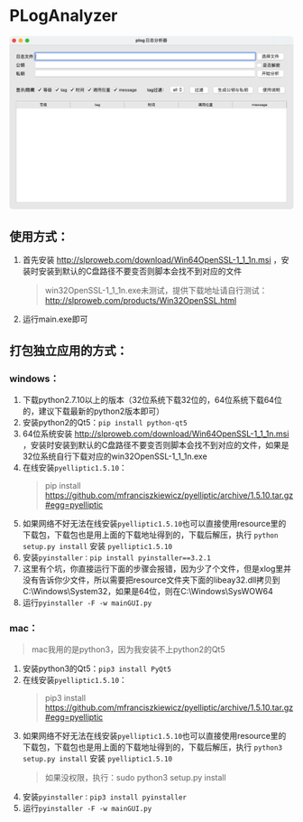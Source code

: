 # PLogAnalyzer

![示例图](img/示例图.jpg)

## 使用方式：
1. 首先安装 http://slproweb.com/download/Win64OpenSSL-1_1_1n.msi ，安装时安装到默认的C盘路径不要变否则脚本会找不到对应的文件
   > win32OpenSSL-1_1_1n.exe未测试，提供下载地址请自行测试：
http://slproweb.com/products/Win32OpenSSL.html
2. 运行main.exe即可

## 打包独立应用的方式：
### windows：
1. 下载python2.7.10以上的版本（32位系统下载32位的，64位系统下载64位的，建议下载最新的python2版本即可）
2. 安装python2的Qt5：`pip install python-qt5`
2. 64位系统安装 http://slproweb.com/download/Win64OpenSSL-1_1_1n.msi ，安装时安装到默认的C盘路径不要变否则脚本会找不到对应的文件，如果是32位系统自行下载对应的win32OpenSSL-1_1_1n.exe
3. 在线安装`pyelliptic1.5.10`：
   > pip install https://github.com/mfranciszkiewicz/pyelliptic/archive/1.5.10.tar.gz#egg=pyelliptic
4. 如果网络不好无法在线安装`pyelliptic1.5.10`也可以直接使用resource里的下载包，下载包也是用上面的下载地址得到的，下载后解压，执行 `python setup.py install` 安装 `pyelliptic1.5.10`
5. 安装`pyinstaller：pip install pyinstaller==3.2.1`
6. 这里有个坑，你直接运行下面的步骤会报错，因为少了个文件，但是xlog里并没有告诉你少文件，所以需要把resource文件夹下面的libeay32.dll拷贝到C:\Windows\System32，如果是64位，则在C:\Windows\SysWOW64
7. 运行`pyinstaller -F -w mainGUI.py`

### mac：
> mac我用的是python3，因为我安装不上python2的Qt5

1. 安装python3的Qt5：`pip3 install PyQt5`
2. 在线安装`pyelliptic1.5.10`：
   > pip3 install https://github.com/mfranciszkiewicz/pyelliptic/archive/1.5.10.tar.gz#egg=pyelliptic
3. 如果网络不好无法在线安装`pyelliptic1.5.10`也可以直接使用resource里的下载包，下载包也是用上面的下载地址得到的，下载后解压，执行 `python3 setup.py install` 安装 `pyelliptic1.5.10`
   > 如果没权限，执行：sudo python3 setup.py install
3. 安装`pyinstaller：pip3 install pyinstaller`
4. 运行`pyinstaller -F -w mainGUI.py`